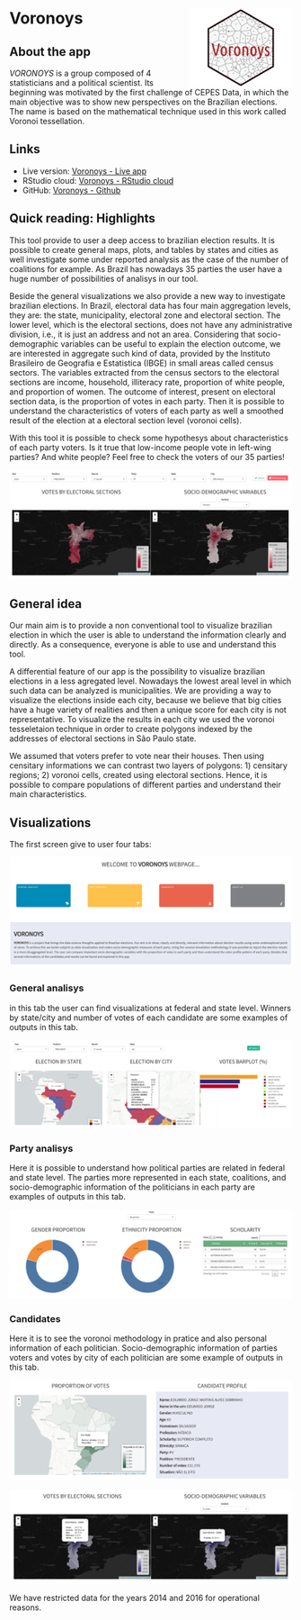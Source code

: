 
Voronoys <a href='https://voronoys.shinyapps.io/voronoys/'><img src='www/img/logo.png' align="right" height="138.5" /></a>
==========================================================================================================================

About the app
-------------

*VORONOYS* is a group composed of 4 statisticians and a political scientist. Its beginning was motivated by the first challenge of CEPES Data, in which the main objective was to show new perspectives on the Brazilian elections. The name is based on the mathematical technique used in this work called Voronoi tessellation.

Links
-----

-   Live version: [Voronoys - Live app](https://voronoys.shinyapps.io/voronoys/)
-   RStudio cloud: [Voronoys - RStudio cloud](https://voronoys.shinyapps.io/voronoys/)
-   GitHub: [Voronoys - Github](https://github.com/voronoys/voronoys_sc)

Quick reading: Highlights
-------------------------

This tool provide to user a deep access to brazilian election results. It is possible to create general maps, plots, and tables by states and cities as well investigate some under reported analysis as the case of the number of coalitions for example. As Brazil has nowadays 35 parties the user have a huge number of possibilities of analisys in our tool.

Beside the general visualizations we also provide a new way to investigate brazilian elections. In Brazil, electoral data has four main aggregation levels, they are: the state, municipality, electoral zone and electoral section. The lower level, which is the electoral sections, does not have any administrative division, i.e., it is just an address and not an area. Considering that socio-demographic variables can be useful to explain the election outcome, we are interested in aggregate such kind of data, provided by the Instituto Brasileiro de Geografia e Estatistica (IBGE) in small areas called census sectors. The variables extracted from the census sectors to the electoral sections are income, household, illiteracy rate, proportion of white people, and proportion of women. The outcome of interest, present on electoral section data, is the proportion of votes in each party. Then it is possible to understand the characteristics of voters of each party as well a smoothed result of the election at a electoral section level (voronoi cells).

With this tool it is possible to check some hypothesys about characteristics of each party voters. Is it true that low-income people vote in left-wing parties? And white people? Feel free to check the voters of our 35 parties!

![](www/img/voronoys.png)

General idea
------------

Our main aim is to provide a non conventional tool to visualize brazilian election in which the user is able to understand the information clearly and directly. As a consequence, everyone is able to use and understand this tool.

A differential feature of our app is the possibility to visualize brazilian elections in a less agregated level. Nowadays the lowest areal level in which such data can be analyzed is municipalities. We are providing a way to visualize the elections inside each city, because we believe that big cities have a huge variety of realities and then a unique score for each city is not representative. To visualize the results in each city we used the voronoi tesseletaion technique in order to create polygons indexed by the addresses of electoral sections in São Paulo state.

We assumed that voters prefer to vote near their houses. Then using censitary informations we can contrast two layers of polygons: 1) censitary regions; 2) voronoi cells, created using electoral sections. Hence, it is possible to compare populations of different parties and understand their main characteristics.

Visualizations
--------------

The first screen give to user four tabs:

![](www/img/home.png)

### General analisys

in this tab the user can find visualizations at federal and state level. Winners by state/city and number of votes of each candidate are some examples of outputs in this tab.

![](www/img/eleicoes_gerais.png)

### Party analisys

Here it is possible to understand how political parties are related in federal and state level. The parties more represented in each state, coalitions, and socio-demographic information of the politicians in each party are examples of outputs in this tab.

![](www/img/partidos.png)

### Candidates

Here it is to see the voronoi methodology in pratice and also personal information of each politician. Socio-demographic information of parties voters and votes by city of each politician are some example of outputs in this tab.

![](www/img/candidatos.png)

![](www/img/voronoys2.png)

We have restricted data for the years 2014 and 2016 for operational reasons.
